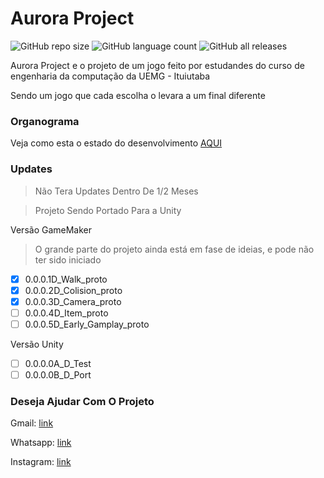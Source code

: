 # Aurora Project

<!--- https://shields.io --->

![GitHub repo size](https://img.shields.io/github/repo-size/XinguHe/aurora-project)
![GitHub language count](https://img.shields.io/github/languages/count/XinguHe/aurora-project)
![GitHub all releases](https://img.shields.io/github/downloads/XinguHe/aurora-project/total)

Aurora Project e o projeto de um jogo feito por estudandes do curso de engenharia da computação da UEMG - Ituiutaba

Sendo um jogo que cada escolha o levara a um final diferente

### Organograma

Veja como esta o estado do desenvolvimento [AQUI](https://trello.com/b/tcVUTd8K/project-aurora)

### Updates
>Não Tera Updates Dentro De 1/2 Meses

>Projeto Sendo Portado Para a Unity 

Versão GameMaker

>O grande parte do projeto ainda está em fase de ideias, e pode não ter sido iniciado

- [x] 0.0.0.1D_Walk_proto
- [x] 0.0.0.2D_Colision_proto
- [x] 0.0.0.3D_Camera_proto
- [ ] 0.0.0.4D_Item_proto
- [ ] 0.0.0.5D_Early_Gamplay_proto

Versão Unity

-[ ] 0.0.0.0A_D_Test
-[ ] 0.0.0.0B_D_Port

### Deseja Ajudar Com O Projeto 

Gmail: [link](guilhermecaetanno87123@gmail.com)
  
Whatsapp: [link](https://api.whatsapp.com/send/?phone=%2B5534996386599&text=Ol%C3%A1%2C+XinguheProd&type=phone_number&app_absent=0)

Instagram: [link](https://www.instagram.com/xinguheprod/)
